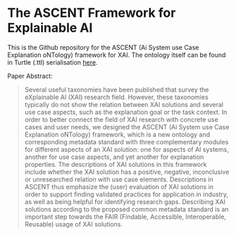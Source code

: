 # The ASCENT Framework for Explainable AI

This is the Github repository for the ASCENT (Ai System use Case Explanation oNTology) framework for XAI.
The ontology itself can be found in Turtle (.ttl) serialisation [here](ontology/explainability.ttl).

Paper Abstract:

> Several useful taxonomies have been published that survey the eXplainable AI (XAI) research field.
However, these taxonomies typically do not show the relation between XAI solutions and several use case aspects, such as the explanation goal or the task context.
In order to better connect the field of XAI research with concrete use cases and user needs, we designed the ASCENT (Ai System use Case Explanation oNTology) framework, which is a new ontology and corresponding metadata standard with three complementary modules for different aspects of an XAI solution: 
one for aspects of AI systems, another for use case aspects, and yet another for explanation properties.
The descriptions of XAI solutions in this framework include whether the XAI solution has a positive, negative, inconclusive or unresearched relation with use case elements.
Descriptions in ASCENT thus emphasize the (user) evaluation of XAI solutions in order to support finding validated practices for application in industry, as well as being helpful for identifying research gaps.
Describing XAI solutions according to the proposed common metadata standard is an important step towards the FAIR (Findable, Accessible, Interoperable, Reusable) usage of XAI solutions.
